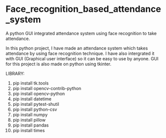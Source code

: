 # Face_recognition_based_attendance_system
A python GUI integrated attendance system using face recognition to take attendance.

In this python project, I have made an attendance system which takes attendance by using face recognition technique. I have also intergrated it with GUI (Graphical user interface) so it can be easy to use by anyone. GUI for this project is also made on python using tkinter.

LIBRARY: 
1) pip install tk.tools
2) pip install opencv-contrib-python
3) pip install opencv-python
4) pip install datetime
5) pip install pytest-shutil
6) pip install python-csv
7) pip install numpy
8) pip install pillow
9) pip install pandas
10) pip install times 
